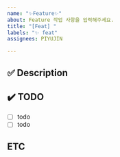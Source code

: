 ```yaml
---
name: "✨Feature✨"
about: Feature 작업 사항을 입력해주세요.
title: "[Feat] "
labels: "✨ feat"
assignees: PIYUJIN

---
```


## ✅ Description
<!-- 해당 기능의 설명을 작성해주세요. -->

## ✔️ TODO
- [ ] todo
- [ ] todo

## ETC
